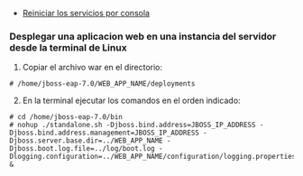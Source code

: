 - [Reiniciar los servicios por consola](https://github.com/ronald0009/fb/blob/master/shell0002.sh)

### Desplegar una aplicacion web en una instancia del servidor desde la terminal de Linux

1. Copiar el archivo war en el directorio:

```
# /home/jboss-eap-7.0/WEB_APP_NAME/deployments
```

2. En la terminal ejecutar los comandos en el orden indicado:

```
# cd /home/jboss-eap-7.0/bin
# nohup ./standalone.sh -Djboss.bind.address=JBOSS_IP_ADDRESS -Djboss.bind.address.management=JBOSS_IP_ADDRESS -Djboss.server.base.dir=../WEB_APP_NAME -Djboss.boot.log.file=../log/boot.log -Dlogging.configuration=../WEB_APP_NAME/configuration/logging.properties &
```
